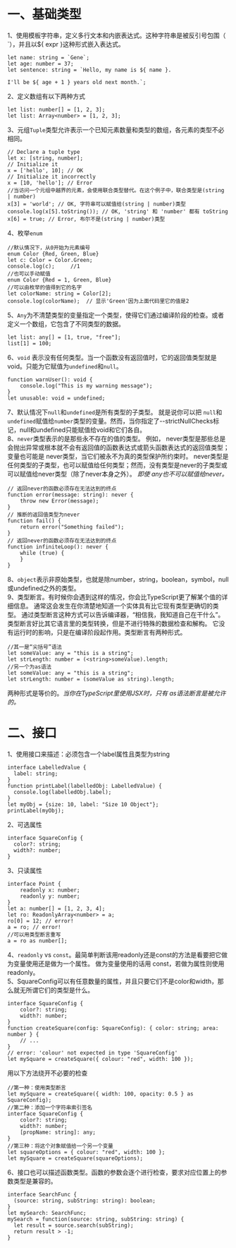 # 一、基础类型
1、使用模板字符串，定义多行文本和内嵌表达式。这种字符串是被反引号包围（ `），并且以${ expr }这种形式嵌入表达式。<br>
```
let name: string = `Gene`;
let age: number = 37;
let sentence: string = `Hello, my name is ${ name }.

I'll be ${ age + 1 } years old next month.`;
```
2、定义数组有以下两种方式<br>
```
let list: number[] = [1, 2, 3];
let list: Array<number> = [1, 2, 3];
```
3、元组`Tuple`类型允许表示一个已知元素数量和类型的数组，各元素的类型不必相同。<br>
```
// Declare a tuple type
let x: [string, number];
// Initialize it
x = ['hello', 10]; // OK
// Initialize it incorrectly
x = [10, 'hello']; // Error
//当访问一个元组中越界的元素，会使用联合类型替代。在这个例子中，联合类型是(string | number)
x[3] = 'world'; // OK, 字符串可以赋值给(string | number)类型
console.log(x[5].toString()); // OK, 'string' 和 'number' 都有 toString
x[6] = true; // Error, 布尔不是(string | number)类型
```
4、枚举`enum`<br>
```
//默认情况下，从0开始为元素编号
enum Color {Red, Green, Blue}
let c: Color = Color.Green;
console.log(c);     //1
//也可以手动赋值
enum Color {Red = 1, Green, Blue}
//可以由枚举的值得到它的名字
let colorName: string = Color[2];
console.log(colorName);  // 显示'Green'因为上面代码里它的值是2
```
5、`Any`为不清楚类型的变量指定一个类型，使得它们通过编译阶段的检查。或者定义一个数组，它包含了不同类型的数据。
```
let list: any[] = [1, true, "free"];
list[1] = 100;
```
6、`void` 表示没有任何类型。当一个函数没有返回值时，它的返回值类型就是void。只能为它赋值为`undefined`和`null`。
```
function warnUser(): void {
    console.log("This is my warning message");
}
let unusable: void = undefined;
```
7、默认情况下`null`和`undefined`是所有类型的子类型。 就是说你可以把 `null`和`undefined`赋值给`number`类型的变量。然而，当你指定了--strictNullChecks标记，null和undefined只能赋值给void和它们各自。<br>
8、`never`类型表示的是那些永不存在的值的类型。 例如， never类型是那些总是会抛出异常或根本就不会有返回值的函数表达式或箭头函数表达式的返回值类型； 变量也可能是 never类型，当它们被永不为真的类型保护所约束时。
never类型是任何类型的子类型，也可以赋值给任何类型；然而，没有类型是never的子类型或可以赋值给never类型（除了never本身之外）。 *即使 any也不可以赋值给never。*<br>
```
// 返回never的函数必须存在无法达到的终点
function error(message: string): never {
    throw new Error(message);
}
// 推断的返回值类型为never
function fail() {
    return error("Something failed");
}
// 返回never的函数必须存在无法达到的终点
function infiniteLoop(): never {
    while (true) {
    }
}
```
8、`object`表示非原始类型，也就是除number，string，boolean，symbol，null或undefined之外的类型。<br>
9、类型断言。有时候你会遇到这样的情况，你会比TypeScript更了解某个值的详细信息。 通常这会发生在你清楚地知道一个实体具有比它现有类型更确切的类型。
通过类型断言这种方式可以告诉编译器，“相信我，我知道自己在干什么”。 类型断言好比其它语言里的类型转换，但是不进行特殊的数据检查和解构。 它没有运行时的影响，只是在编译阶段起作用。类型断言有两种形式。
```
//其一是“尖括号”语法
let someValue: any = "this is a string";
let strLength: number = (<string>someValue).length;
//另一个为as语法
let someValue: any = "this is a string";
let strLength: number = (someValue as string).length;
```
两种形式是等价的。*当你在TypeScript里使用JSX时，只有 as语法断言是被允许的。*

# 二、接口
1、使用接口来描述：必须包含一个label属性且类型为string<br>
```
interface LabelledValue {
  label: string;
}
function printLabel(labelledObj: LabelledValue) {
  console.log(labelledObj.label);
}
let myObj = {size: 10, label: "Size 10 Object"};
printLabel(myObj);
```
2、可选属性<br>
```
interface SquareConfig {
  color?: string;
  width?: number;
}
```
3、只读属性<br>
```
interface Point {
    readonly x: number;
    readonly y: number;
}
let a: number[] = [1, 2, 3, 4];
let ro: ReadonlyArray<number> = a;
ro[0] = 12; // error!
a = ro; // error!
//可以用类型断言重写
a = ro as number[];
```
4、`readonly` vs `const`。最简单判断该用readonly还是const的方法是看要把它做为变量使用还是做为一个属性。 做为变量使用的话用 const，若做为属性则使用readonly。<br>
5、SquareConfig可以有任意数量的属性，并且只要它们不是color和width，那么就无所谓它们的类型是什么。<br>
```
interface SquareConfig {
    color?: string;
    width?: number;
}
function createSquare(config: SquareConfig): { color: string; area: number } {
    // ...
}
// error: 'colour' not expected in type 'SquareConfig'
let mySquare = createSquare({ colour: "red", width: 100 });
```
用以下方法绕开不必要的检查<br>
```
//第一种：使用类型断言
let mySquare = createSquare({ width: 100, opacity: 0.5 } as SquareConfig);
//第二种：添加一个字符串索引签名
interface SquareConfig {
    color?: string;
    width?: number;
    [propName: string]: any;
}
//第三种：将这个对象赋值给一个另一个变量
let squareOptions = { colour: "red", width: 100 };
let mySquare = createSquare(squareOptions);
```
6、接口也可以描述函数类型。函数的参数会逐个进行检查，要求对应位置上的参数类型是兼容的。<br>
```
interface SearchFunc {
  (source: string, subString: string): boolean;
}
let mySearch: SearchFunc;
mySearch = function(source: string, subString: string) {
  let result = source.search(subString);
  return result > -1;
}
```
